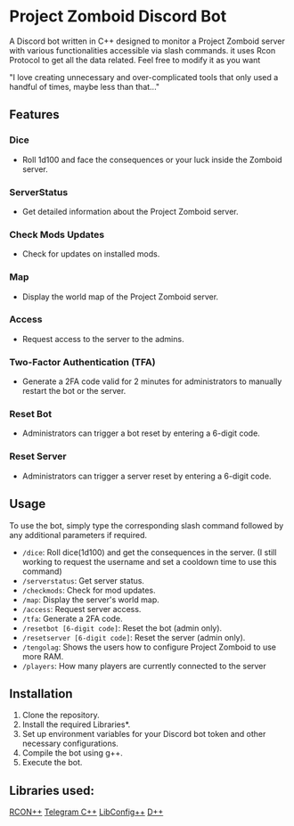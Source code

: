 # Project Zomboid Discord Bot

A Discord bot written in C++ designed to monitor a Project Zomboid server with various functionalities accessible via slash commands.
it uses Rcon Protocol to get all the data related. Feel free to modify it as you want  

"I love creating unnecessary and over-complicated tools that only used a handful of times, maybe less than that..." 
## Features

### Dice
- Roll 1d100 and face the consequences or your luck inside the Zomboid server.

### ServerStatus
- Get detailed information about the Project Zomboid server.

### Check Mods Updates
- Check for updates on installed mods.

### Map
- Display the world map of the Project Zomboid server.

### Access
- Request access to the server to the admins.

### Two-Factor Authentication (TFA)
- Generate a 2FA code valid for 2 minutes for administrators to manually restart the bot or the server.

### Reset Bot
- Administrators can trigger a bot reset by entering a 6-digit code.

### Reset Server
- Administrators can trigger a server reset by entering a 6-digit code.

## Usage

To use the bot, simply type the corresponding slash command followed by any additional parameters if required.

- `/dice`: Roll dice(1d100) and get the consequences in the server. (I still working to request the username and set a cooldown time to use this command)
- `/serverstatus`: Get server status.
- `/checkmods`: Check for mod updates.
- `/map`: Display the server's world map.
- `/access`: Request server access.
- `/tfa`: Generate a 2FA code.
- `/resetbot [6-digit code]`: Reset the bot (admin only).
- `/resetserver [6-digit code]`: Reset the server (admin only).
- `/tengolag`: Shows the users how to configure Project Zomboid to use more RAM.
- `/players`: How many players are currently connected to the server

## Installation

1. Clone the repository.
2. Install the required Libraries*.
3. Set up environment variables for your Discord bot token and other necessary configurations.
4. Compile the bot using g++.
5. Execute the bot.


## Libraries used:

[RCON++](https://github.com/Jaskowicz1/rconpp)
[Telegram C++](https://github.com/reo7sp/tgbot-cpp/tree/master)
[LibConfig++](https://github.com/hyperrealm/libconfig)
[D++](https://github.com/brainboxdotcc/DPP)
